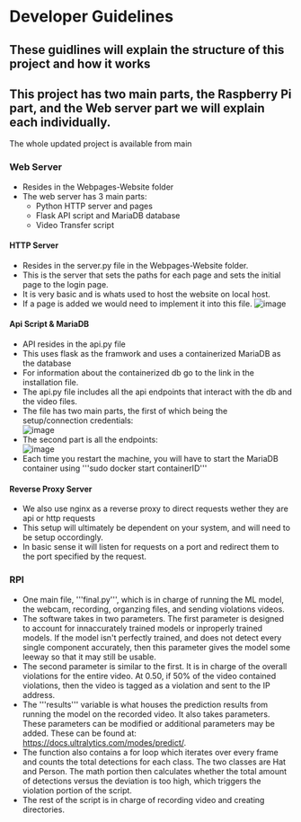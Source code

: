 # Developer Guidelines
## These guidlines will explain the structure of this project and how it works  
  
## This project has two main parts, the Raspberry Pi part, and the Web server part we will explain each individually.   
The whole updated project is available from main

### Web Server
 - Resides in the Webpages-Website folder
 - The web server has 3 main parts:
   - Python HTTP server and pages
   - Flask API script and MariaDB database
   - Video Transfer script
  
#### HTTP Server
 - Resides in the server.py file in the Webpages-Website folder. 
 - This is the server that sets the paths for each page and sets the initial page to the login page.
 - It is very basic and is whats used to host the website on local host.
 - If a page is added we would need to implement it into this file.
   ![image](https://github.com/CSCD488-Winter2024/project-description-user-stories-and-glossary-construction-camera/assets/124394194/38915928-d790-439d-89ee-853b52ab95b8)


#### Api Script & MariaDB
 - API resides in the api.py file
 - This uses flask as the framwork and uses a containerized MariaDB as the database
 - For information about the containerized db go to the link in the installation file.
 - The api.py file includes all the api endpoints that interact with the db and the video files.
 - The file has two main parts, the first of which being the setup/connection credentials:  
   ![image](https://github.com/CSCD488-Winter2024/project-description-user-stories-and-glossary-construction-camera/assets/124394194/0210ae70-bb7c-47a8-a291-6d715de8d973)
 - The second part is all the endpoints:  
   ![image](https://github.com/CSCD488-Winter2024/project-description-user-stories-and-glossary-construction-camera/assets/124394194/e65b8530-79ae-4527-9732-6aa48058ec9b)
 - Each time you restart the machine, you will have to start the MariaDB container using '''sudo docker start containerID'''


#### Reverse Proxy Server
  - We also use nginx as a reverse proxy to direct requests wether they are api or http requests
  - This setup will ultimately be dependent on your system, and will need to be setup occordingly.
  - In basic sense it will listen for requests on a port and redirect them to the port specified by the request. 



### RPI
  - One main file, '''final.py''', which is in charge of running the ML model, the webcam, recording, organzing files, and sending violations videos.
  - The software takes in two parameters. The first parameter is designed to account for innaccurately trained models or inproperly trained models. If the model isn't perfectly trained, and does not detect every single component accurately, then this parameter gives the model some leeway so that it may still be usable.
  - The second parameter is similar to the first. It is in charge of the overall violations for the entire video. At 0.50, if 50% of the video contained violations, then the video is tagged as a violation and sent to the IP address.
  - The '''results''' variable is what houses the prediction results from running the model on the recorded video. It also takes parameters. These parameters can be modified or additional parameters may be added. These can be found at: https://docs.ultralytics.com/modes/predict/.
  - The function also contains a for loop which iterates over every frame and counts the total detections for each class. The two classes are Hat and Person. The math portion then calculates whether the total amount of detections versus the deviation is too high, which triggers the violation portion of the script.
  - The rest of the script is in charge of recording video and creating directories.
